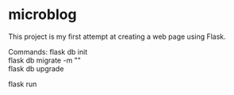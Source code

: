# microblog
This project is my first attempt at creating a web page using Flask.

Commands:
flask db init <br>
flask db migrate -m "<message>" <br>
flask db upgrade <br>

flask run <br>
